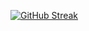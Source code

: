 [![GitHub Streak](https://streak-stats.demolab.com?user=udip-rai&theme=whatsapp-dark)](https://git.io/streak-stats)
